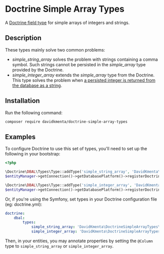 Doctrine Simple Array Types
===========================

A [Doctrine field type](https://www.doctrine-project.org/projects/doctrine-dbal/en/latest/reference/types.html) for simple arrays of integers and strings.

## Description

These types mainly solve two common problems:

* _simple_string_array_ solves the problem with strings containing a comma symbol. Such strings cannot be persisted in the _simple_array_ type provided by the Doctrine. 
* _simple_integer_array_ extends the _simple_array_ type from the Doctrine. This type solves the problem when [a persisted integer is returned from the database as a string](https://www.doctrine-project.org/projects/doctrine-dbal/en/2.8/reference/types.html#simple-array). 


## Installation

Run the following command:

```bash
composer require davidkmenta/doctrine-simple-array-types
```

## Examples

To configure Doctrine to use this set of types, you'll need to set up the following in your bootstrap:

``` php
<?php

\Doctrine\DBAL\Types\Type::addType('simple_string_array', 'DavidKmenta\DoctrineSimpleArrayTypes\SimpleStringArrayType');
$entityManager->getConnection()->getDatabasePlatform()->registerDoctrineTypeMapping('simple_string_array', 'simple_string_array');

\Doctrine\DBAL\Types\Type::addType('simple_integer_array', 'DavidKmenta\DoctrineSimpleArrayTypes\SimpleIntegerArrayType');
$entityManager->getConnection()->getDatabasePlatform()->registerDoctrineTypeMapping('simple_integer_array', 'simple_integer_array');
```

Or, if you're using the Symfony, set types in your Doctrine configuration file (eg: doctrine.yml):

```yaml
doctrine:
    dbal:
        types:
            simple_string_array: 'DavidKmenta\DoctrineSimpleArrayTypes\SimpleStringArrayType'
            simple_integer_array: 'DavidKmenta\DoctrineSimpleArrayTypes\SimpleIntegerArrayType'
```

Then, in your entities, you may annotate properties by setting the `@Column` type to `simple_string_array` or `simple_integer_array`.
